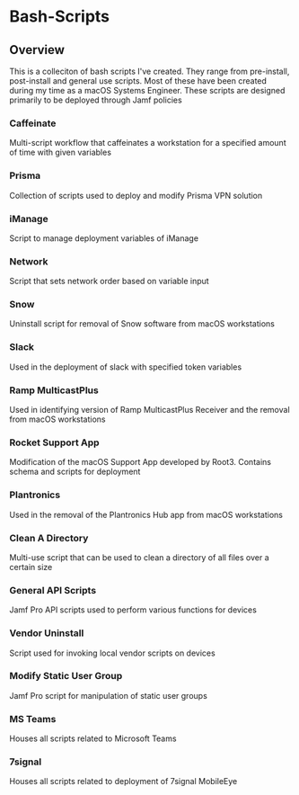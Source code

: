 # Bash-Scripts

## Overview
This is a colleciton of bash scripts I've created. They range from pre-install, post-install and general use scripts. Most of these have been created during my time as a macOS Systems Engineer. These scripts are designed primarily to be deployed through Jamf policies

### Caffeinate
Multi-script workflow that caffeinates a workstation for a specified amount of time with given variables

### Prisma
Collection of scripts used to deploy and modify Prisma VPN solution

### iManage
Script to manage deployment variables of iManage

### Network
Script that sets network order based on variable input

### Snow
Uninstall script for removal of Snow software from macOS workstations

### Slack
Used in the deployment of slack with specified token variables

### Ramp MulticastPlus
Used in identifying version of Ramp MulticastPlus Receiver and the removal from macOS workstations

### Rocket Support App
Modification of the macOS Support App developed by Root3. Contains schema and scripts for deployment

### Plantronics
Used in the removal of the Plantronics Hub app from macOS workstations

### Clean A Directory
Multi-use script that can be used to clean a directory of all files over a certain size

### General API Scripts
Jamf Pro API scripts used to perform various functions for devices

### Vendor Uninstall
Script used for invoking local vendor scripts on devices

### Modify Static User Group
Jamf Pro script for manipulation of static user groups

### MS Teams
Houses all scripts related to Microsoft Teams

### 7signal
Houses all scripts related to deployment of 7signal MobileEye
